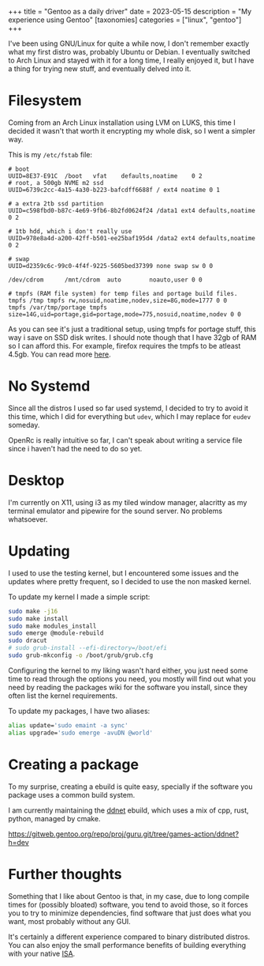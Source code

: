 +++
title = "Gentoo as a daily driver"
date = 2023-05-15
description = "My experience using Gentoo"
[taxonomies]
categories = ["linux", "gentoo"]
+++

I've been using GNU/Linux for quite a while now, I don't remember exactly what my first distro was, probably Ubuntu or Debian.
I eventually switched to Arch Linux and stayed with it for a long time, I really enjoyed it, but I have a thing for trying new stuff, and eventually delved into it.

# Filesystem

Coming from an Arch Linux installation using LVM on LUKS, this time I decided it wasn't that worth it encrypting my whole disk, so I went a simpler way.

This is my `/etc/fstab` file:

```
# boot
UUID=8E37-E91C	/boot	vfat	defaults,noatime	0 2
# root, a 500gb NVME m2 ssd
UUID=6739c2cc-4a15-4a30-b223-bafcdff6688f / ext4 noatime 0 1

# a extra 2tb ssd partition
UUID=c598fbd0-b87c-4e69-9fb6-8b2fd0624f24 /data1 ext4 defaults,noatime 0 2

# 1tb hdd, which i don't really use
UUID=978e8a4d-a200-42ff-b501-ee25baf195d4 /data2 ext4 defaults,noatime 0 2

# swap
UUID=d2359c6c-99c0-4f4f-9225-5605bed37399 none swap sw 0 0

/dev/cdrom		/mnt/cdrom	auto		noauto,user	0 0

# tmpfs (RAM file system) for temp files and portage build files.
tmpfs /tmp tmpfs rw,nosuid,noatime,nodev,size=8G,mode=1777 0 0
tmpfs /var/tmp/portage tmpfs size=14G,uid=portage,gid=portage,mode=775,nosuid,noatime,nodev	0 0
```

As you can see it's just a traditional setup, using tmpfs for portage stuff, this way i save on SSD disk writes. I should note though that I have 32gb of RAM so I can afford this. For example, firefox requires the tmpfs to be atleast 4.5gb. You can read more [here](https://wiki.gentoo.org/wiki/Portage_TMPDIR_on_tmpfs).

# No Systemd

Since all the distros I used so far used systemd, I decided to try to avoid it this time, which I did for everything but `udev`, which I may replace for `eudev` someday.

OpenRc is really intuitive so far, I can't speak about writing a service file since i haven't had the need to do so yet.

# Desktop

I'm currently on X11, using i3 as my tiled window manager, alacritty as my terminal emulator and pipewire for the sound server. No problems whatsoever.

# Updating

I used to use the testing kernel, but I encountered some issues and the updates where pretty frequent, so I decided to use the non masked kernel.

To update my kernel I made a simple script:

```bash
sudo make -j16
sudo make install
sudo make modules_install
sudo emerge @module-rebuild
sudo dracut
# sudo grub-install --efi-directory=/boot/efi
sudo grub-mkconfig -o /boot/grub/grub.cfg
```

Configuring the kernel to my liking wasn't hard either, you just need some time to read through the options you need, you mostly will find out what you need by reading the packages wiki for the software you install, since they often list the kernel requirements.

To update my packages, I have two aliases:

```bash
alias update='sudo emaint -a sync'
alias upgrade='sudo emerge -avuDN @world'
```

# Creating a package

To my surprise, creating a ebuild is quite easy, specially if the software you package uses a common build system.

I am currently maintaining the [ddnet](https://github.com/ddnet/ddnet) ebuild, which uses a mix of cpp, rust, python, managed by cmake.

<https://gitweb.gentoo.org/repo/proj/guru.git/tree/games-action/ddnet?h=dev>

# Further thoughts

Something that I like about Gentoo is that, in my case, due to long compile times for (possibly bloated) software, you tend to avoid those, so
it forces you to try to minimize dependencies, find software that just does what you want, most probably without any GUI.

It's certainly a different experience compared to binary distributed distros. You can also enjoy the small performance benefits of building everything with your native [ISA](https://en.wikipedia.org/wiki/Instruction_set_architecture).

